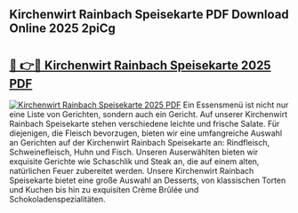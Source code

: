 ## Kirchenwirt Rainbach Speisekarte PDF Download Online 2025 2piCg

# <h2><a href="http://gc8dyev.nevu.top/?p=Kirchenwirt+Rainbach+Speisekarte">🔗 👉🔴 Kirchenwirt Rainbach Speisekarte 2025 PDF</a></h2>

[![Kirchenwirt Rainbach Speisekarte 2025 PDF](https://i.imgur.com/dBaPXMq.png)](http://gc8dyev.nevu.top/?p=Kirchenwirt+Rainbach+Speisekarte)
Ein Essensmenü ist nicht nur eine Liste von Gerichten, sondern auch ein Gericht. Auf unserer Kirchenwirt Rainbach Speisekarte stehen verschiedene leichte und frische Salate. Für diejenigen, die Fleisch bevorzugen, bieten wir eine umfangreiche Auswahl an Gerichten auf der Kirchenwirt Rainbach Speisekarte an: Rindfleisch, Schweinefleisch, Huhn und Fisch. Unseren Auserwählten bieten wir exquisite Gerichte wie Schaschlik und Steak an, die auf einem alten, natürlichen Feuer zubereitet werden. Unsere Kirchenwirt Rainbach Speisekarte bietet eine große Auswahl an Desserts, von klassischen Torten und Kuchen bis hin zu exquisiten Crème Brûlée und Schokoladenspezialitäten.
